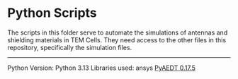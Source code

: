 # Python Scripts
The scripts in this folder serve to automate the simulations of antennas and shielding materials in TEM Cells. 
They need access to the other files in this repository, specifically the simulation files.

---

Python Version: Python 3.13
Libraries used: ansys [PyAEDT 0.17.5](https://aedt.docs.pyansys.com/version/stable/)

